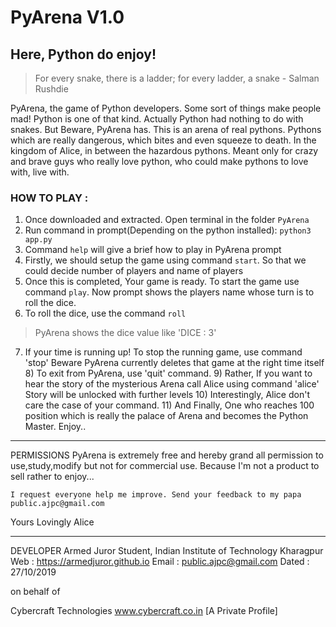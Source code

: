 #                                           PyArena V1.0
##                                        Here, Python do enjoy!

> For every snake, there is a ladder; for every ladder, a snake - Salman Rushdie

PyArena, the game of Python developers. Some sort of things make people mad! Python is one of that kind.
Actually Python had nothing to do with snakes. But Beware, PyArena has. This is an arena of real pythons.
Pythons which are really dangerous, which bites and even squeeze to death. In the kingdom of Alice, in between the
hazardous pythons. Meant only for crazy and brave guys who really love python, who could make pythons to love
with, live with.

### HOW TO PLAY :
1. Once downloaded and extracted. Open terminal in the folder `PyArena`
2. Run command in prompt(Depending on the python installed):  `python3 app.py`
3. Command `help` will give a brief how to play in PyArena prompt
4. Firstly, we should setup the game using command `start`. So that we could decide number of players and name of players
5. Once this is completed, Your game is ready. To start the game use command `play`. Now prompt shows the players name whose turn is to roll the dice.
6. To roll the dice, use the command `roll`
> PyArena shows the dice value like 'DICE : 3'
7. If your time is running up! To stop the running game, use command 'stop'
        Beware PyArena currently deletes that game at the right time itself
    8) To exit from PyArena, use 'quit' command.
    9) Rather, If you want to hear the story of the mysterious Arena call Alice using command 'alice'
          Story will be unlocked with further levels
    10) Interestingly, Alice don't care the case of your command.
    11) And Finally, One who reaches 100 position which is really the palace of Arena and becomes the
        Python Master. Enjoy..

 ************************************************************************************************************
 PERMISSIONS
    PyArena is extremely free and hereby grand all permission to use,study,modify but not for commercial use.
    Because I'm not a product to sell rather to enjoy...

    I request everyone help me improve. Send your feedback to my papa
    public.ajpc@gmail.com

Yours Lovingly
Alice
 ************************************************************************************************************
 DEVELOPER
 Armed Juror
 Student,
 Indian Institute of Technology Kharagpur
 Web : https://armedjuror.github.io
 Email : public.ajpc@gmail.com
 Dated : 27/10/2019

 on behalf of

 Cybercraft Technologies
 www.cybercraft.co.in
 [A Private Profile]
